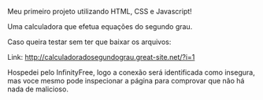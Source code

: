 Meu primeiro projeto utilizando HTML, CSS e Javascript!

Uma calculadora que efetua equações do segundo grau.

Caso queira testar sem ter que baixar os arquivos:

Link: http://calculadoradosegundograu.great-site.net/?i=1

Hospedei pelo InfinityFree, logo a conexão será identificada como insegura, mas voce mesmo pode inspecionar a página para comprovar que não há nada de malicioso.
